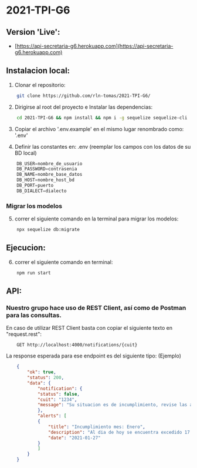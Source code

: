 # 2021-TPI-G6

## Version 'Live': 

*  [https://api-secretaria-g6.herokuapp.com](https://api-secretaria-g6.herokuapp.com)

## Instalacion local:

1) Clonar el repositorio: 
```bash
    git clone https://github.com/rln-tomas/2021-TPI-G6/
```


2) Dirigirse al root del proyecto e Instalar las dependencias: 
```bash
    cd 2021-TPI-G6 && npm install && npm i -g sequelize sequelize-cli
```

3) Copiar el archivo '.env.example' en el mismo lugar renombrado como: '.env'

4) Definir las constantes en: .env (reemplar los campos con los datos de su BD local)
```javascript
    DB_USER=nombre_de_usuario
    DB_PASSWORD=contrasenia
    DB_NAME=nombre_base_datos
    DB_HOST=nombre_host_bd
    DB_PORT=puerto
    DB_DIALECT=dialecto
```

### Migrar los modelos
5) correr el siguiente comando en la terminal para migrar los modelos: 
```bash
    npx sequelize db:migrate
```

## Ejecucion: 
6) correr el siguiente comando en terminal: 
```bash
    npm run start
```

## API:

### Nuestro grupo hace uso de REST Client, así como de Postman para las consultas. 
En caso de utilizar REST Client basta con copiar el siguiente texto en "request.rest": 

```http
    GET http://localhost:4000/notifications/{cuit}
```
La response esperada para ese endpoint es del siguiente tipo: (Ejemplo) 
```json 
    {
        "ok": true,
        "status": 200,
        "data": {
            "notification": {
            "status": false,
            "cuit": "1234",
            "message": "Su situacion es de incumplimiento, revise las alertas y regularice su situacion con el ministerio."
            },
            "alerts": [
            {
                "title": "Incumplimiento mes: Enero",
                "description": "Al dia de hoy se encuentra excedido 17 dias.",
                "date": "2021-01-27"
            }
            ]
        }
    }
```